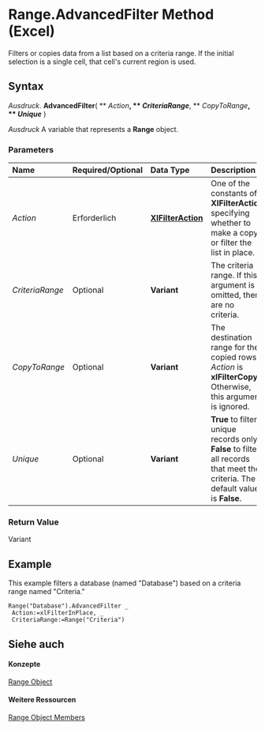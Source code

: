 
# Range.AdvancedFilter Method (Excel)

Filters or copies data from a list based on a criteria range. If the initial selection is a single cell, that cell's current region is used.


## Syntax

 _Ausdruck_. **AdvancedFilter**( ** _Action_**, ** _CriteriaRange_**, ** _CopyToRange_**, ** _Unique_** )

 _Ausdruck_ A variable that represents a **Range** object.


### Parameters



|**Name**|**Required/Optional**|**Data Type**|**Description**|
|:-----|:-----|:-----|:-----|
| _Action_|Erforderlich|**[XlFilterAction](a25182bd-f836-adf5-4932-bda5e80e52f2.md)**|One of the constants of  **XlFilterAction** specifying whether to make a copy or filter the list in place.|
| _CriteriaRange_|Optional|**Variant**|The criteria range. If this argument is omitted, there are no criteria.|
| _CopyToRange_|Optional|**Variant**|The destination range for the copied rows if  _Action_ is **xlFilterCopy**. Otherwise, this argument is ignored.|
| _Unique_|Optional|**Variant**|**True** to filter unique records only. **False** to filter all records that meet the criteria. The default value is **False**.|

### Return Value

Variant


## Example

This example filters a database (named "Database") based on a criteria range named "Criteria."


```
Range("Database").AdvancedFilter _ 
 Action:=xlFilterInPlace, _ 
 CriteriaRange:=Range("Criteria")
```


## Siehe auch


#### Konzepte


[Range Object](b8207778-0dcc-4570-1234-f130532cc8cd.md)
#### Weitere Ressourcen


[Range Object Members](http://msdn.microsoft.com/library/4336bf81-1e63-7e44-1792-baf366a027a7%28Office.15%29.aspx)